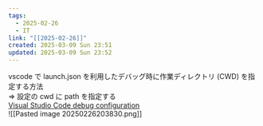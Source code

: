 ```yaml
---
tags:
  - 2025-02-26
  - IT
link: "[[2025-02-26]]"
created: 2025-03-09 Sun 23:51
updated: 2025-03-09 Sun 23:52
---
```

vscode で launch.json を利用したデバッグ時に作業ディレクトリ (CWD) を指定する方法  
=> 設定の cwd に path を指定する  
[Visual Studio Code debug configuration](https://code.visualstudio.com/docs/editor/debugging-configuration#:~:text=cwd%20%2D%20current%20working%20directory%20for%20finding%20dependencies%20and%20other%20files)  
![[Pasted image 20250226203830.png]]
